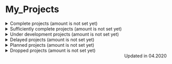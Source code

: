# My_Projects

<details>
    <summary>Complete projects (amount is not set yet)</summary>

* [angular-tour-of-heroes](https://github.com/EskalonaD/angular-tour-of-heroes)
  * Year: 2019;
  * Technologies: Angular2;
  * Ovewrview: tutorial app from [angular.io](https://angular.io);

* [Tribute-Page](https://github.com/EskalonaD/Tribute-Page)
  * Year: 2019;
  * Technologies: Fluid Layout, HTML, CSS;
  * Overview: simple markup test from [freecodecamp](https://freecodecamp.org);


</details>

<details>
    <summary>Sufficiently complete projects (amount is not set yet)</summary>

* [Adaptive Markup](https://github.com/EskalonaD/homework-markup);
    * Year: 2019;
    * Technologies: ;
    * Overview: ;
    * Reason: ;

* [Landing Markup](https://github.com/EskalonaD/first-psd-into-html-file);
  * Year: 2019;
  * Technologies: HTML, CSS;
  * Overview: first github projects. I completed 320px view, but because of wrong decisions while thinking
  of architecture and use float markup at the start it would cost me maybe more time to complete it than
  make it from the scratch. I learn a lot from this project.
  * Reason
</details>

<details>
    <summary>Under development projects (amount is not set yet)</summary>

* [Guessing-game-for-mentoring](https://github.com/EskalonaD/Guessing-game-for-mentoring)
 * Technologies:
 * Overview:
</details>

<details>
  <summary>Delayed projects (amount is not set yet)</summary>

</details>

<details>
  <summary>Planned projects (amount is not set yet)</summary>

</details>

<details>
  <summary>Dropped projects (amount is not set yet)</summary>

* [SurveyForm](https://github.com/EskalonaD/SurveyForm)
 * Year: 2019;
 * Overview:
 * Reason:
</details>

<div align="right">Updated in 04.2020</div>
